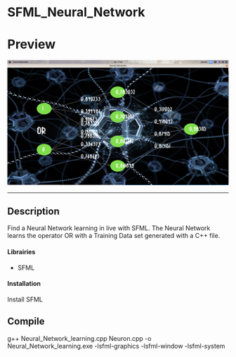 # SFML_Neural_Network
# Preview

![Project Image](https://github.com/othmanemouzhi/SFML_Neural_Network/blob/main/Preview.png)

---

## Description
Find a Neural Network learning in live with SFML. The Neural Network learns the operator OR with a Training Data set generated with a C++ file.
#### Librairies

- SFML 

#### Installation

Install SFML

## Compile

g++ Neural_Network_learning.cpp Neuron.cpp -o Neural_Network_learning.exe -lsfml-graphics -lsfml-window -lsfml-system
